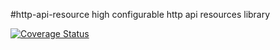 #http-api-resource
high configurable http api resources library

[![Coverage Status](https://coveralls.io/repos/github/bikalay/http-api-resource/badge.svg)](https://coveralls.io/github/bikalay/http-api-resource)
